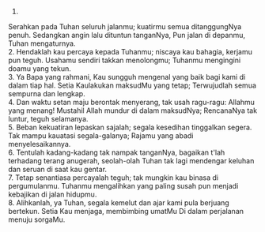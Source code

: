 1.
Serahkan pada Tuhan seluruh jalanmu;
kuatirmu semua ditanggungNya penuh.
Sedangkan angin lalu dituntun tanganNya,
Pun jalan di depanmu, Tuhan mengaturnya.
<br>
2.
Hendaklah kau percaya kepada Tuhanmu;
niscaya kau bahagia, kerjamu pun teguh.
Usahamu sendiri takkan menolongmu;
Tuhanmu mengingini doamu yang tekun.
<br>
3.
Ya Bapa yang rahmani, Kau sungguh mengenal
yang baik bagi kami di dalam tiap hal.
Setia Kaulakukan maksudMu yang tetap;
Terwujudlah semua sempurna dan lengkap.
<br>
4.
Dan waktu setan maju berontak menyerang,
tak usah ragu-ragu: Allahmu yang menang!
Mustahil Allah mundur di dalam maksudNya;
RencanaNya tak luntur, teguh selamanya.
<br>
5.
Beban kekuatiran lepaskan sajalah;
segala kesedihan tinggalkan segera.
Tak mampu kauatasi segala-galanya;
Rajamu yang abadi menyelesaikannya.
<br>
6.
Tentulah kadang-kadang tak nampak tanganNya,
bagaikan t'lah terhadang terang anugerah,
seolah-olah Tuhan tak lagi mendengar
keluhan dan seruan di saat kau gentar.
<br>
7.
Tetap senantiasa percayalah teguh;
tak mungkin kau binasa di pergumulanmu.
Tuhanmu mengalihkan yang paling susah
pun menjadi kebajikan di jalan hidupmu.
<br>
8.
Alihkanlah, ya Tuhan, segala kemelut
dan ajar kami pula berjuang bertekun.
Setia Kau menjaga, membimbing umatMu
Di dalam perjalanan menuju sorgaMu.